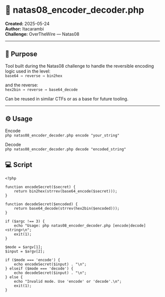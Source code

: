 # 🔐 natas08_encoder_decoder.php

**Created:** 2025-05-24  
**Author:** Itacarambi  
**Challenge:** OverTheWire — Natas08  

---

## 🎯 Purpose

Tool built during the Natas08 challenge to handle the reversible encoding logic used in the level:   
`base64 → reverse → bin2hex`

and the reverse:   
`hex2bin → reverse → base64_decode`

Can be reused in similar CTFs or as a base for future tooling.

---

## ⚙️ Usage

Encode   
`php natas08_encoder_decoder.php encode "your_string"`

Decode   
`php natas08_encoder_decoder.php decode "encoded_string"`


## 💻 Script
```
<?php

function encodeSecret($secret) {
    return bin2hex(strrev(base64_encode($secret)));
}

function decodeSecret($encoded) {
    return base64_decode(strrev(hex2bin($encoded)));
}

if ($argc !== 3) {
    echo "Usage: php natas08_encoder_decoder.php [encode|decode] <string>\n";
    exit(1);
}

$mode = $argv[1];
$input = $argv[2];

if ($mode === 'encode') {
    echo encodeSecret($input) . "\n";
} elseif ($mode === 'decode') {
    echo decodeSecret($input) . "\n";
} else {
    echo "Invalid mode. Use 'encode' or 'decode'.\n";
    exit(1);
}
```
